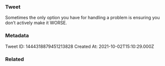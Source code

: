 ### Tweet
Sometimes the only option you have for handling a problem is ensuring you don’t actively make it WORSE.

### Metadata
Tweet ID: 1444318879451213828
Created At: 2021-10-02T15:10:29.000Z

### Related

